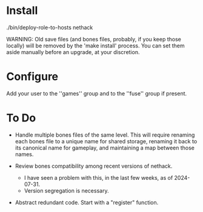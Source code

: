 # Install

  ./bin/deploy-role-to-hosts nethack <hosts>

WARNING:  Old save files (and bones files, probably, if you keep those
locally) will be removed by the 'make install' process.  You can set
them aside manually before an upgrade, at your discretion.

# Configure

Add your user to the ''games'' group and to the ''fuse'' group if
present.

# To Do

* Handle multiple bones files of the same level.  This will require renaming
  each bones file to a unique name for shared storage, renaming it back to its
  canonical name for gameplay, and maintaining a map between those names.

* Review bones compatibility among recent versions of nethack.
  * I have seen a problem with this, in the last few weeks, as of 2024-07-31.
  * Version segregation is necessary.

* Abstract redundant code.  Start with a "register" function.
